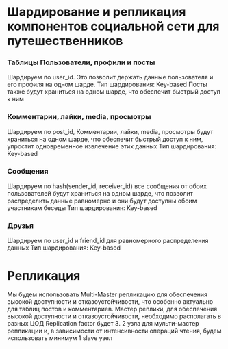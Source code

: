 # Шардирование и репликация компонентов социальной сети для путешественников

### Таблицы Пользователи, профили и посты
Шардируем по user_id. Это позволит держать данные пользователя и его профиля на одном шарде.
Тип шардирования: Key-based
Посты также будут храниться на одном шарде, что обеспечит быстрый доступ к ним

### Комментарии, лайки, media, просмотры
Шардируем по post_id, Комментарии, лайки, media, просмотры будут храниться на одном шарде, 
что обеспечит быстрый доступ к ним, упростит одновременное извлечение этих данных
Тип шардирования: Key-based

### Сообщения
Шардируем по hash(sender_id, receiver_id) все сообщения от обоих пользователей будут храниться на одном шарде, 
что позволит распределить данные равномерно и они будут доступны обоим участникам беседы
Тип шардирования: Key-based

### Друзья
Шардируем по user_id и friend_id для равномерного распределения данных
Тип шардирования: Key-based

# Репликация
Мы будем использовать Multi-Master репликацию для обеспечения высокой доступности и отказоустойчивости,
что особенно актуально для таблиц постов и комментариев. Мастер реплики, для обеспечения высокой доступности и отказоустойчивости,
необходимо располагать в разных ЦОД
Replication factor будет 3. 2 узла для мульти-мастер репликации и, в зависимости от интенсивности операций чтения, 
будем использовать минимум 1 slave узел